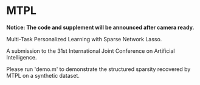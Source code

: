# MTPL

**Notice: The code and supplement will be announced after camera ready.**



Multi-Task Personalized Learning with Sparse Network Lasso. 

A submission to the 31st International Joint Conference on Artificial Intelligence. 

Please run 'demo.m' to demonstrate the structured sparsity recovered by MTPL on a synthetic dataset.

